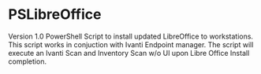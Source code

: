 # PSLibreOffice
Version 1.0
PowerShell Script to install updated LibreOffice to workstations.
This script works in conjuction with Ivanti Endpoint manager.
The script will execute an Ivanti Scan and Inventory Scan w/o UI upon Libre Office Install completion.
